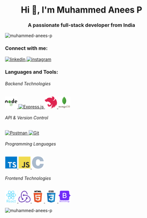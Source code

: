 <h1 align="center">Hi 👋, I'm Muhammed Anees P</h1>
<h3 align="center">A passionate full-stack developer from India</h3>

<p align="left"> 
  <img src="https://komarev.com/ghpvc/?username=muhammed-anees-p&label=Profile%20views&color=0e75b6&style=flat" alt="muhammed-anees-p" /> 
</p>

<h3 align="left">Connect with me:</h3>
<p align="left">
  <a href="https://www.linkedin.com/in/muhammed-anees-p-47b46a205" target="blank">
    <img align="center" src="https://raw.githubusercontent.com/rahuldkjain/github-profile-readme-generator/master/src/images/icons/Social/linked-in-alt.svg" alt="linkedin" height="30" width="40" />
  </a>
  <a href="https://instagram.com/anees__444" target="blank">
    <img align="center" src="https://raw.githubusercontent.com/rahuldkjain/github-profile-readme-generator/master/src/images/icons/Social/instagram.svg" alt="instagram" height="30" width="40" />
  </a>
</p>

<h3 align="left">Languages and Tools:</h3>
<p align="left"> 
  <!-- Backend Technologies -->
  <h6>Backend Technologies</h6>
  <a href="https://nodejs.org" target="_blank" rel="noreferrer">
    <img src="https://raw.githubusercontent.com/devicons/devicon/master/icons/nodejs/nodejs-original-wordmark.svg" alt="Node.js" width="40" height="40"/> 
  </a> 
  <a href="https://expressjs.com/" target="_blank" rel="noreferrer">
    <img src="https://upload.wikimedia.org/wikipedia/commons/6/64/Expressjs.png" alt="Express.js" width="40" height="40"/> 
  </a>
  <a href="https://nestjs.com/" target="_blank" rel="noreferrer"> 
   <img src="https://raw.githubusercontent.com/devicons/devicon/master/icons/nestjs/nestjs-original.svg" alt="nestjs" width="40" height="40"/> 
  </a> 
  <a href="https://www.mongodb.com/" target="_blank" rel="noreferrer">
    <img src="https://raw.githubusercontent.com/devicons/devicon/master/icons/mongodb/mongodb-original-wordmark.svg" alt="MongoDB" width="40" height="40"/> 
  </a> 

  <!-- API & Version Control -->
  <h6> API & Version Control</h6>
  <a href="https://postman.com" target="_blank" rel="noreferrer">
    <img src="https://www.vectorlogo.zone/logos/getpostman/getpostman-icon.svg" alt="Postman" width="40" height="40"/> 
  </a>
  <a href="https://git-scm.com/" target="_blank" rel="noreferrer">
    <img src="https://www.vectorlogo.zone/logos/git-scm/git-scm-icon.svg" alt="Git" width="40" height="40"/> 
  </a>

  <!-- Programming Languages -->
  <h6>Programming Languages</h6>
  <a href="https://www.typescriptlang.org/" target="_blank" rel="noreferrer">
    <img src="https://raw.githubusercontent.com/devicons/devicon/master/icons/typescript/typescript-original.svg" alt="TypeScript" width="40" height="40"/> 
  </a> 
  <a href="https://developer.mozilla.org/en-US/docs/Web/JavaScript" target="_blank" rel="noreferrer">
    <img src="https://raw.githubusercontent.com/devicons/devicon/master/icons/javascript/javascript-original.svg" alt="JavaScript" width="40" height="40"/> 
  </a> 
  <a href="https://www.cprogramming.com/" target="_blank" rel="noreferrer">
    <img src="https://raw.githubusercontent.com/devicons/devicon/master/icons/c/c-original.svg" alt="C" width="40" height="40"/> 
  </a> 

  <!-- Frontend Technologies -->
  <h6>Frontend Technologies</h6>
  <a href="https://reactjs.org/" target="_blank" rel="noreferrer">
    <img src="https://raw.githubusercontent.com/devicons/devicon/master/icons/react/react-original-wordmark.svg" alt="React.js" width="40" height="40"/> 
  </a> 
  <a href="https://redux.js.org" target="_blank" rel="noreferrer">
    <img src="https://raw.githubusercontent.com/devicons/devicon/master/icons/redux/redux-original.svg" alt="Redux" width="40" height="40"/> 
  </a> 
  <a href="https://www.w3.org/html/" target="_blank" rel="noreferrer">
    <img src="https://raw.githubusercontent.com/devicons/devicon/master/icons/html5/html5-original-wordmark.svg" alt="HTML5" width="40" height="40"/> 
  </a>
  <a href="https://www.w3schools.com/css/" target="_blank" rel="noreferrer">
    <img src="https://raw.githubusercontent.com/devicons/devicon/master/icons/css3/css3-original-wordmark.svg" alt="CSS3" width="40" height="40"/> 
  </a> 
  <a href="https://getbootstrap.com" target="_blank" rel="noreferrer">
    <img src="https://raw.githubusercontent.com/devicons/devicon/master/icons/bootstrap/bootstrap-plain-wordmark.svg" alt="Bootstrap" width="40" height="40"/> 
  </a>
</p>
<p><img align="left" src="https://github-readme-stats.vercel.app/api/top-langs?username=muhammed-anees-p&show_icons=true&locale=en&layout=compact" alt="muhammed-anees-p" /></p>
 <!--  
<p>&nbsp;
  <img align="center" src="https://github-readme-stats.vercel.app/api?username=muhammed-anees-p&show_icons=true&locale=en" alt="muhammed-anees-p" />
</p>
-->
